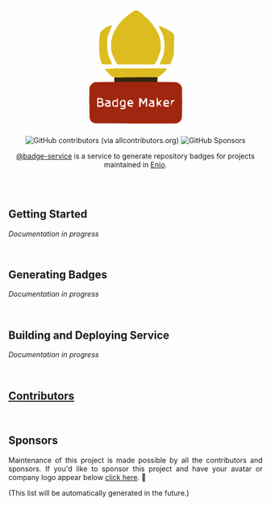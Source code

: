 <br>

<p align="center">
  <img width="197" src="https://github.com/enio-ireland/enio/blob/develop/images/badge-maker.png?raw=true">
</p>

<p align="center">
  <img alt="GitHub contributors (via allcontributors.org)" src="https://img.shields.io/github/all-contributors/enio-ireland/enio/develop?color=%23&style=flat-square">
  <img alt="GitHub Sponsors" src="https://img.shields.io/github/sponsors/enio-ireland?style=flat-square">
</p>

<p align="center">
  <a href="https://github.com/enio-ireland/enio/tree/develop/apps/@badge-service">@badge-service</a> is a service to generate repository badges for projects maintained in <a href="https://github.com/enio-ireland/enio">Enio</a>.
</p>

<br>
<br>

## Getting Started

_Documentation in progress_

<br>

## Generating Badges

_Documentation in progress_

<br>

## Building and Deploying Service

_Documentation in progress_

<br>

## [Contributors](https://github.com/enio-ireland/enio/blob/develop/CONTRIBUTORS.md)

<br>

## Sponsors

<p style="text-align: justify">
  Maintenance of this project is made possible by all the contributors and sponsors. If you'd like to sponsor this project and have your avatar or company logo appear below <a href="https://github.com/sponsors/enio-ireland">click here</a>. 💖
</p>

(This list will be automatically generated in the future.)

